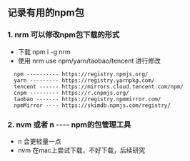 ## 记录有用的npm包
### 1. nrm 可以修改npm包下载的形式 
- 下载 npm i -g nrm 
- 使用 nrm use npm/yarn/taobao/tencent 进行修改
```JS
  npm ---------- https://registry.npmjs.org/
  yarn --------- https://registry.yarnpkg.com/
  tencent ------ https://mirrors.cloud.tencent.com/npm/
  cnpm --------- https://r.cnpmjs.org/
  taobao ------- https://registry.npmmirror.com/
  npmMirror ---- https://skimdb.npmjs.com/registry/
```
### 2. nvm 或者 n ---- npm的包管理工具
- n 会更轻量一点
- nvm 在mac上尝试下载，不好下载，后续研究
